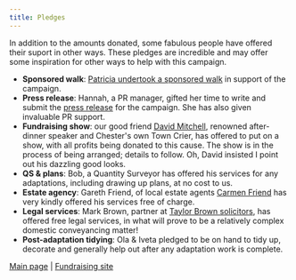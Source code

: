 ```yaml
---
title: Pledges
---
```


In addition to the amounts donated, some fabulous people have offered their
suport in other ways. These pledges are incredible and may offer some
inspiration for other ways to help with this campaign.

* **Sponsored walk**: [Patricia undertook a sponsored walk](http://patricia.ahomeformo.com/)
  in support of the campaign.
* **Press release**: Hannah, a PR manager, gifted her time to write and
  submit the [press release](press) for the campaign. She has also given
  invaluable PR support.
* **Fundraising show**: our good friend
  <a href="https://chestertowncriers.com/profile-david-mitchell/" target="_blank">David Mitchell</a>,
  renowned after-dinner speaker and Chester's own Town Crier, has offered to put
  on a show, with all profits being donated to this cause. The show is in the
  process of being arranged; details to follow. Oh, David insisted I point out
  his dazzling good looks.
* **QS &amp; plans**: Bob, a Quantity Surveyor has offered his services for any
  adaptations, including drawing up plans, at no cost to us.
* **Estate agency**: Gareth Friend, of local estate agents [Carmen Friend](https://www.carmanfriend.com/)
  has very kindly offered his services free of charge.
* **Legal services**: Mark Brown, partner at [Taylor Brown solicitors](http://taylorbrownsolicitors.com/),
  has offered free legal services, in what will prove to be a relatively complex
  domestic conveyancing matter!
* **Post-adaptation tidying**: Ola & Iveta pledged to be on hand to tidy up,
  decorate and generally help out after any adaptation work is complete.

[Main page](/) | [Fundraising site](https://www.gofundme.com/f/a-home-for-mo)
